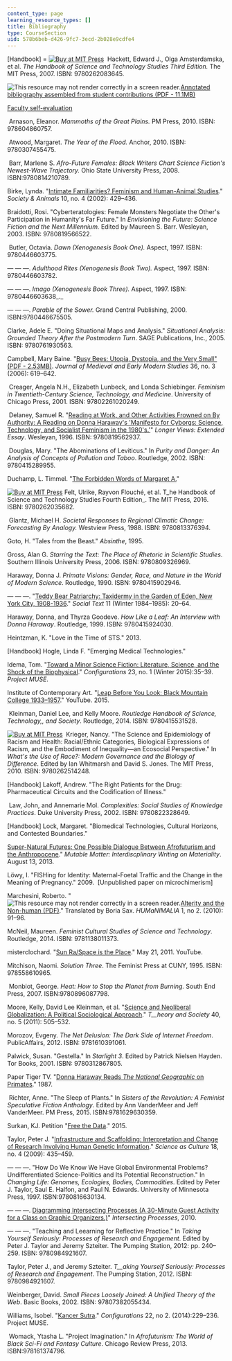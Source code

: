 ```yaml
---
content_type: page
learning_resource_types: []
title: Bibliography
type: CourseSection
uid: 578b6beb-d426-9fc7-3ecd-2b028e9cdfe4
---
```


\[Handbook\] = [![Buy at MIT Press](/images/mp_logo.gif)](https://mitpress.mit.edu/9780262083645)  Hackett, Edward J., Olga Amsterdamska, et al. _The Handbook of Science and Technology Studies Third Edition._ The MIT Press, 2007. ISBN: 9780262083645. 

![This resource may not render correctly in a screen reader.](/images/inacessible.gif)[Annotated bibliography assembled from student contributions (PDF - 11.1MB)](http://grst.wikispaces.umb.edu/file/view/ChangingLife2017Bibliography.pdf)

[Faculty self-evaluation](http://grst.wikispaces.umb.edu/EvaluationPT2017)

 Arnason, Eleanor. _Mammoths of the Great Plains._ PM Press, 2010. ISBN: 978604860757.

 Atwood, Margaret. _The Year of the Flood._ Anchor, 2010. ISBN: 9780307455475.

 Barr, Marlene S. _Afro-Future Females: Black Writers Chart Science Fiction's Newest-Wave Trajectory._ Ohio State University Press, 2008. ISBN:9780814210789.

Birke, Lynda. "[Intimate Familiarities? Feminism and Human-Animal Studies](http://booksandjournals.brillonline.com/content/journals/10.1163/156853002320936917)." _Society & Animals_ 10, no. 4 (2002): 429–436. 

Braidotti, Rosi. "Cyberteratologies: Female Monsters Negotiate the Other's Participation in Humanity's Far Future." In _Envisioning the Future: Science Fiction and the Next Millennium._ Edited by Maureen S. Barr. Wesleyan, 2003. ISBN: 9780819566522. 

 Butler, Octavia. _Dawn (Xenogenesis Book One)._ Aspect, 1997. ISBN: 9780446603775.

— — —. _Adulthood Rites (Xenogenesis Book Two)._ Aspect, 1997. ISBN: 9780446603782. 

— — —. _Imago_ _(Xenogenesis Book Three)._ Aspect, 1997. ISBN: 9780446603638_._ 

— — —. _Parable of the Sower._ Grand Central Publishing, 2000. ISBN:9780446675505.

Clarke, Adele E. "Doing Situational Maps and Analysis." _Situational Analysis: Grounded Theory After the Postmodern Turn_. SAGE Publications, Inc., 2005. ISBN: 9780761930563.

Campbell, Mary Baine. "[Busy Bees: Utopia, Dystopia, and the Very Small" (PDF - 2.53MB)](http://jmems.dukejournals.org/content/36/3/619.full.pdf). _Journal of Medieval and Early Modern Studies_ 36, no. 3 (2006): 619–642. 

 Creager, Angela N.H., Elizabeth Lunbeck, and Londa Schiebinger. _Feminism in Twentieth-Century Science, Technology, and Medicine_. University of Chicago Press, 2001. ISBN: 97802261020249. 

 Delaney, Samuel R. "[Reading at Work, and Other Activities Frowned on By Authority: A Reading on Donna Haraway's 'Manifesto for Cyborgs: Science, Technology, and Socialist Feminism in the 1980's.'](https://muse.jhu.edu/book/1820)" _Longer Views: Extended Essay_. Wesleyan, 1996. ISBN: 9780819562937.

 Douglas, Mary. "The Abominations of Leviticus." In _Purity and Danger: An Analysis of Concepts of Pollution and Taboo_. Routledge, 2002. ISBN: 9780415289955. 

Duchamp, L. Timmel. "[The Forbidden Words of Margaret A](http://ltimmelduchamp.com/stories/margaret.pdf)[.](http://ltimmelduchamp.com/stories/margaret.pdf)" 

[![Buy at MIT Press](/images/mp_logo.gif)](https://mitpress.mit.edu/9780262035682) Felt, Ulrike, Rayvon Flouché, et al. T_he Handbook of Science and Technology Studies Fourth Edition_. The MIT Press, 2016. ISBN: 9780262035682.

 Glantz, Michael H. _Societal Responses to Regional Climatic Change: Forecasting By Analogy._ Westview Press, 1988. ISBN: 9780813376394.

Goto, H. "Tales from the Beast." _Absinthe_, 1995. 

Gross, Alan G. _Starring the Text: The Place of Rhetoric in Scientific Studies_. Southern Illinois University Press, 2006. ISBN: 9780809326969. 

Haraway, Donna J. _Primate Visions: Gender, Race, and Nature in the World of Modern Science_. Routledge, 1990. ISBN: 9780415902946.

— — —. "[Teddy Bear Patriarchy: Taxidermy in the Garden of Eden, New York City, 1908-1936](https://www.jstor.org/stable/466593?seq=1#page_scan_tab_contents)." _Social Text_ 11 (Winter 1984–1985): 20–64. 

Haraway, Donna, and Thyrza Goodeve. _How Like a Leaf: An Interview with Donna Haraway_. Routledge, 1999. ISBN: 9780415924030.

Heintzman, K. "Love in the Time of STS." 2013. 

\[Handbook\] Hogle, Linda F. "Emerging Medical Technologies." 

Idema, Tom. "[Toward a Minor Science Fiction: Literature, Science, and the Shock of the Biophysical](https://muse.jhu.edu/article/576939)." _Configurations_ 23, no. 1 (Winter 2015):35–39. _Project MUSE_. 

Institute of Contemporary Art. "[Leap Before You Look: Black Mountain College 1933–1957](https://www.youtube.com/watch?v=9URP8GgSg5M)." YouTube. 2015.

 Kleinman, Daniel Lee, and Kelly Moore. _Routledge Handbook of Science, Technology,, and Society_. Routledge, 2014. ISBN: 9780415531528. 

[![Buy at MIT Press](/images/mp_logo.gif)](https://mitpress.mit.edu/9780262514248)  Krieger, Nancy. "The Science and Epidemiology of Racism and Health: Racial/Ethnic Categories, Biological Expressions of Racism, and the Embodiment of Inequality—an Ecosocial Perspective." In _What's the Use of Race?: Modern Governance and the Biology of Difference_. Edited by Ian Whitmarsh and David S. Jones. The MIT Press, 2010. ISBN: 9780262514248.

\[Handbook\] Lakoff, Andrew. "The Right Patients for the Drug: Pharmaceutical Circuits and the Codification of Illness." 

 Law, John, and Annemarie Mol. _Complexities: Social Studies of Knowledge Practices_. Duke University Press, 2002. ISBN: 9780822328649. 

\[Handbook\] Lock, Margaret. "Biomedical Technologies, Cultural Horizons, and Contested Boundaries."

[Super-Natural Futures: One Possible Dialogue Between Afrofuturism and the Anthropocene](https://mutablematter.wordpress.com/2013/08/13/super-natural-futures-one-possible-dialogue-between-afrofuturism-and-the-anthropocene/)." _Mutable Matter: Interdiscplinary Writing on Materiality_. August 13, 2013. 

Löwy, I. "FISHing for Identity: Maternal-Foetal Traffic and the Change in the Meaning of Pregnancy." 2009.  \[Unpublished paper on microchimerism\]

Marchesini, Roberto. "![This resource may not render correctly in a screen reader.](/images/inacessible.gif)[Alterity and the Non-human (PDF)](http://www.depauw.edu/humanimalia/issue02/pdfs/Marchesini.pdf)." Translated by Boria Sax. _HUMaNIMALIA_ 1, no 2. (2010): 91–96. 

McNeil, Maureen. _Feminist Cultural Studies of Science and Technology_. Routledge, 2014. ISBN: 9781138011373. 

misterclochard. "[Sun Ra/Space is the Place](https://www.youtube.com/watch?v=dokLwszdUgY)." May 21, 2011. YouTube. 

Mitchison, Naomi. _Solution Three_. The Feminist Press at CUNY, 1995. ISBN: 978558610965. 

 Monbiot, George. _Heat: How to Stop the Planet from Burning._ South End Press, 2007. ISBN:9780896087798.

Moore, Kelly, David Lee Kleinman, et al. "[Science and Neoliberal Globalization: A Political Sociological Approach](https://link.springer.com/article/10.1007/s11186-011-9147-3)." _T__heory and Society_ 40, no. 5 (2011): 505–532.

Morozov, Evgeny. _The Net Delusion: The Dark Side of Internet Freedom_. PublicAffairs, 2012. ISBN: 9781610391061. 

Palwick, Susan. "Gestella." In _Starlight 3_. Edited by Patrick Nielsen Hayden. Tor Books, 2001. ISBN: 9780312867805.

Paper Tiger TV. "[Donna Haraway Reads _The National Geographic_ on Primates](https://www.cctv.org/watch-tv/programs/donna-haraway-reads-national-geographic-primates-ted-koppels-long-march-viewed-dan)." 1987. 

 Richter, Anne. "The Sleep of Plants." In _Sisters of the Revolution: A Feminist Speculative Fiction Anthology_. Edited by Ann VanderMeer and Jeff VanderMeer. PM Press, 2015. ISBN:9781629630359.

Surkan, KJ. Petition "[Free the Data](https://www.change.org/p/mark-c-capone-ceo-of-myriad-genetics-myriad-genetics-give-us-our-damn-brca-data?recruiter=2866415&utm_source=share_for_starters&utm_medium=copyLink)." 2015. 

Taylor, Peter J. "[Infrastructure and Scaffolding: Interpretation and Change of Research Involving Human Genetic Information](http://www.tandfonline.com/doi/abs/10.1080/09505430902946649)." _Science as Culture_ 18, no. 4 (2009): 435–459. 

— — —. "How Do We Know We Have Global Environmental Problems? Undifferentiated Science-Politics and Its Potential Reconstruction." In _Changing Life: Genomes, Ecologies, Bodies, Commodities_. Edited by Peter J. Taylor, Saul E. Halfon, and Paul N. Edwards. University of Minnesota Press, 1997. ISBN:9780816630134.

— — —. [Diagramming Intersecting Processes (A 30-Minute Guest Activity for a Class on Graphic Organizers.)](https://pjt111.wordpress.com/2014/04/22/diagramming-intersecting-processes-a-30-minute-guest-activity-for-a-class-on-graphic-organizers/)" _Intersecting Processes_, 2010. 

— — —. "Teaching and Leearning for Reflective Practice." In _Taking Yourself Seriously: Processes of Research and Engagement_. Edited by Peter J. Taylor and Jeremy Szteiter. The Pumping Station, 2012: pp. 240–259. ISBN: 9780984921607.  

Taylor, Peter J., and Jeremy Szteiter. _T__aking Yourself Seriously: Processes of Research and Engagement_. The Pumping Station, 2012. ISBN: 9780984921607.

Weinberger, David. _Small Pieces Loosely Joined: A Unified Theory of the Web_. Basic Books, 2002. ISBN: 97807382055434.

Williams, Isobel. "[Kancer Sutra](https://muse.jhu.edu/article/555899)." _Configurations_ 22, no 2. (2014):229–236. Project MUSE. 

 Womack, Ytasha L. "Project Imagination." In _Afrofuturism: The World of Black Sci-Fi and Fantasy Culture_. Chicago Review Press, 2013. ISBN:978161374796.